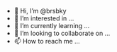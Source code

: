 - 👋 Hi, I’m @brsbky
- 👀 I’m interested in ...
- 🌱 I’m currently learning ...
- 💞️ I’m looking to collaborate on ...
- 📫 How to reach me ...

<!---
brsbky/brsbky is a ✨ special ✨ repository because its `README.md` (this file) appears on your GitHub profile.
You can click the Preview link to take a look at your changes.
--->
